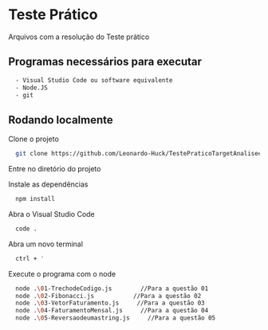 # Teste Prático

Arquivos com a resolução do Teste prático


## Programas necessários para executar


```bash
  - Visual Studio Code ou software equivalente
  - Node.JS
  - git
```
    
## Rodando localmente

Clone o projeto

```bash
  git clone https://github.com/Leonardo-Huck/TestePraticoTargetAnaliseeDesenvolvimento.git
```

Entre no diretório do projeto

Instale as dependências

```bash
  npm install
```

Abra o Visual Studio Code
```bash
  code .
```

Abra um novo terminal
```bash
  ctrl + '
```

Execute o programa com o node
```bash
  node .\01-TrechodeCodigo.js        //Para a questão 01
  node .\02-Fibonacci.js           //Para a questão 02
  node .\03-VetorFaturamento.js     //Para a questão 03
  node .\04-FaturamentoMensal.js     //Para a questão 04
  node .\05-Reversaodeumastring.js     //Para a questão 05
```